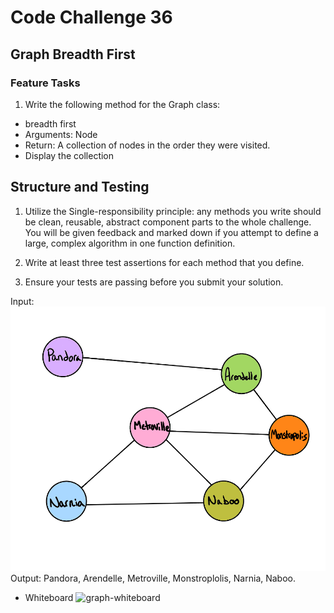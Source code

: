 # Code Challenge 36

## Graph Breadth First

### Feature Tasks

1. Write the following method for the Graph class:

- breadth first
- Arguments: Node
- Return: A collection of nodes in the order they were visited.
- Display the collection

## Structure and Testing

1. Utilize the Single-responsibility principle: any methods you write should be clean, reusable, abstract component parts to the whole challenge. You will be given feedback and marked down if you attempt to define a large, complex algorithm in one function definition.

2. Write at least three test assertions for each method that you define.

3. Ensure your tests are passing before you submit your solution.

Input:
![graph](graphCC36.png)
Output: Pandora, Arendelle, Metroville, Monstroplolis, Narnia, Naboo.

- Whiteboard
  ![graph-whiteboard]()
